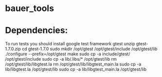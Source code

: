 # bauer_tools

# Dependencies:
To run tests you should install google test framework gtest
unzip gtest-1.7.0.zip
cd gtest-1.7.0
sudo mkdir /opt/gtest /opt/gtest/include /opt/gtest/lib
./configure --prefix=/opt/gtest
make
sudo cp -a include/gtest/ /opt/gtest/include
sudo cp -a lib/.libs/* /opt/gtest/lib
rm /opt/gtest/lib/libgtest.la
rm /opt/gtest/lib/libgtest_main.la
sudo cp -a lib/libgtest.la /opt/gtest/lib
sudo cp -a lib/libgtest_main.la /opt/gtest/lib
